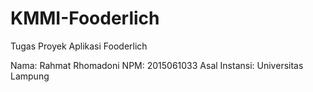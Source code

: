 # KMMI-Fooderlich

Tugas Proyek Aplikasi Fooderlich

Nama: Rahmat Rhomadoni
NPM: 2015061033
Asal Instansi: Universitas Lampung
